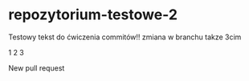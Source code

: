 # repozytorium-testowe-2

Testowy tekst do ćwiczenia commitów!!
zmiana w branchu
takze 3cim

1
2
3

New pull request
